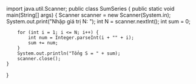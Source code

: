 import java.util.Scanner;
public class SumSeries {
    public static void main(String[] args) {
        Scanner scanner = new Scanner(System.in);
        System.out.print("Nhập giá trị N: ");
        int N = scanner.nextInt();
        int sum = 0;

        for (int i = 1; i <= N; i++) {
            int num = Integer.parseInt(i + "" + i);
            sum += num;
        }
        System.out.println("Tổng S = " + sum);
        scanner.close();
    }
}

